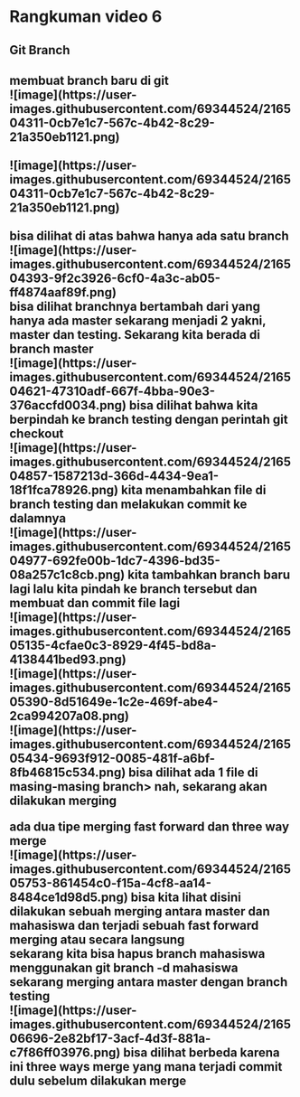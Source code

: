 <h1>Rangkuman video 6<h2>
<h2>Git Branch<h2>

 <p>
  membuat branch baru di git 
  <br> ![image](https://user-images.githubusercontent.com/69344524/216504311-0cb7e1c7-567c-4b42-8c29-21a350eb1121.png) <br>
  <br>![image](https://user-images.githubusercontent.com/69344524/216504311-0cb7e1c7-567c-4b42-8c29-21a350eb1121.png)<br>
  <br>bisa dilihat di atas bahwa hanya ada satu branch 
  <br> ![image](https://user-images.githubusercontent.com/69344524/216504393-9f2c3926-6cf0-4a3c-ab05-ff4874aaf89f.png)
  <br> bisa dilihat branchnya bertambah dari yang hanya ada master sekarang menjadi 2 yakni, master dan testing. Sekarang kita berada
   di branch master 
   <br> ![image](https://user-images.githubusercontent.com/69344524/216504621-47310adf-667f-4bba-90e3-376accfd0034.png)
   bisa dilihat bahwa kita berpindah ke branch testing dengan perintah git checkout <nama branch> 
   <br>![image](https://user-images.githubusercontent.com/69344524/216504857-1587213d-366d-4434-9ea1-18f1fca78926.png)
   kita menambahkan file di branch testing dan melakukan commit ke dalamnya 
   <br> ![image](https://user-images.githubusercontent.com/69344524/216504977-692fe00b-1dc7-4396-bd35-08a257c1c8cb.png)
   kita tambahkan branch baru lagi lalu kita pindah ke branch tersebut dan membuat dan commit file lagi 
   <br>![image](https://user-images.githubusercontent.com/69344524/216505135-4cfae0c3-8929-4f45-bd8a-4138441bed93.png)
   <br> ![image](https://user-images.githubusercontent.com/69344524/216505390-8d51649e-1c2e-469f-abe4-2ca994207a08.png)
   <br> ![image](https://user-images.githubusercontent.com/69344524/216505434-9693f912-0085-481f-a6bf-8fb46815c534.png)
   bisa dilihat ada 1 file di masing-masing branch> nah, sekarang akan dilakukan merging 
 </p>
   
 <p>
   ada dua tipe merging fast forward dan three way merge
   <br>![image](https://user-images.githubusercontent.com/69344524/216505753-861454c0-f15a-4cf8-aa14-8484ce1d98d5.png)
   bisa kita lihat disini dilakukan sebuah merging antara master dan mahasiswa dan terjadi sebuah fast forward merging atau secara langsung
   <br> sekarang kita bisa hapus branch mahasiswa menggunakan git branch -d mahasiswa
   <br> sekarang merging antara master dengan branch testing 
   <br>![image](https://user-images.githubusercontent.com/69344524/216506696-2e82bf17-3acf-4d3f-881a-c7f86ff03976.png)
   bisa dilihat berbeda karena ini three ways merge yang mana terjadi commit dulu sebelum dilakukan merge 
 </p>
